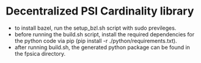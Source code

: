 # Decentralized PSI Cardinality library 

- to install bazel, run the setup_bzl.sh script with sudo previleges. 
- before running the build.sh script, install the required dependencies for the python code via pip (pip install -r ./python/requirements.txt).
- after running build.sh, the generated python package can be found in the fpsica directory. 